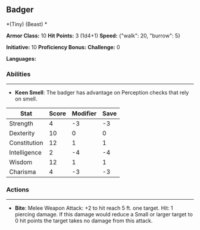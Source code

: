 ## Badger
*(Tiny) (Beast) *

**Armor Class:** 10
**Hit Points:** 3 (1d4+1)
**Speed:** {"walk": 20, "burrow": 5}

**Initiative:** 10
**Proficiency Bonus:**
**Challenge:** 0

**Languages:** 

### Abilities
 --- 
- **Keen Smell**: The badger has advantage on Perception checks that rely on smell.



| Stat | Score | Modifier | Save |
| ---- | ---- | ---- | ---- |
| Strength | 4 | -3 | -3 |
| Dexterity | 10 | 0 | 0 |
| Constitution | 12 | 1 | 1 |
| Intelligence | 2 | -4 | -4 |
| Wisdom | 12 | 1 | 1 |
| Charisma | 4 | -3 | -3 |

### Actions
 --- 
- **Bite**: Melee Weapon Attack: +2 to hit  reach 5 ft.  one target. Hit: 1 piercing damage. If this damage would reduce a Small or larger target to 0 hit points  the target takes no damage from this attack.

